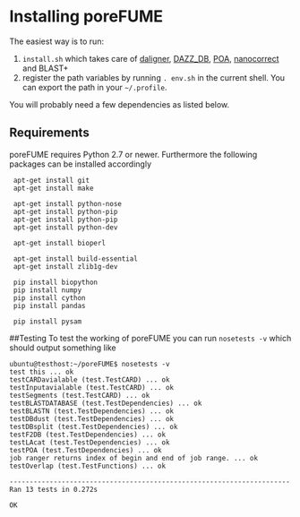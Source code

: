 # Installing poreFUME

The easiest way is to run:

1.  ```install.sh``` which takes care of [daligner](https://github.com/thegenemyers/DALIGNER), [DAZZ_DB](https://github.com/thegenemyers/DAZZ_DB), [POA](http://sourceforge.net/projects/poamsa/), [nanocorrect](https://github.com/jts/nanocorrect) and BLAST+
2.  register the path variables by running ```. env.sh``` in the current shell. You can export the path in your ```~/.profile```. 

You will probably need a few dependencies as listed below.

## Requirements

poreFUME requires Python 2.7 or newer. Furthermore the following packages can be installed accordingly
```
 apt-get install git
 apt-get install make
 
 apt-get install python-nose
 apt-get install python-pip
 apt-get install python-pip
 apt-get install python-dev

 apt-get install bioperl

 apt-get install build-essential
 apt-get install zlib1g-dev
  
 pip install biopython
 pip install numpy
 pip install cython
 pip install pandas

 pip install pysam
```

##Testing 
To test the working of poreFUME you can run ```nosetests -v``` which should output something like
```
ubuntu@testhost:~/poreFUME$ nosetests -v
test this ... ok
testCARDavialable (test.TestCARD) ... ok
testInputavialable (test.TestCARD) ... ok
testSegments (test.TestCARD) ... ok
testBLASTDATABASE (test.TestDependencies) ... ok
testBLASTN (test.TestDependencies) ... ok
testDBdust (test.TestDependencies) ... ok
testDBsplit (test.TestDependencies) ... ok
testF2DB (test.TestDependencies) ... ok
testLAcat (test.TestDependencies) ... ok
testPOA (test.TestDependencies) ... ok
job ranger returns index of begin and end of job range. ... ok
testOverlap (test.TestFunctions) ... ok

----------------------------------------------------------------------
Ran 13 tests in 0.272s

OK
```

